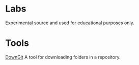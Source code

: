 # Labs

Experimental source and used for educational purposes only.

# Tools

[DownGit](https://minhaskamal.github.io/DownGit/#/home) A tool for downloading folders in a repository.